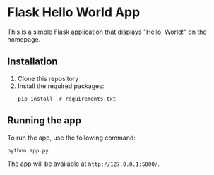 
# Flask Hello World App

This is a simple Flask application that displays "Hello, World!" on the homepage.

## Installation

1. Clone this repository
2. Install the required packages:
   ```
   pip install -r requirements.txt
   ```

## Running the app

To run the app, use the following command:

```
python app.py
```

The app will be available at `http://127.0.0.1:5000/`.
